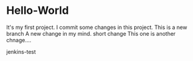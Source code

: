 # Hello-World
It's my first project. 
I commit some changes in this project.
This is a new branch
A new change in my mind.
short change
This one is another chnage....

jenkins-test
